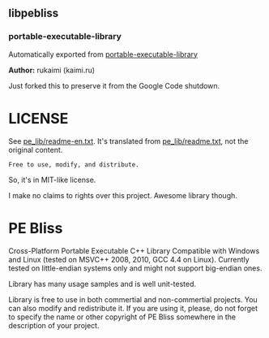 libpebliss
---

### portable-executable-library
Automatically exported from [portable-executable-library](https://code.google.com/p/portable-executable-library)

**Author:** rukaimi (kaimi.ru)

Just forked this to preserve it from the Google Code shutdown. 

# LICENSE

See [pe_lib/readme-en.txt](pe_lib/readme-en.txt). It's translated from [pe_lib/readme.txt](pe_lib/readme.txt), not the original content.

```
Free to use, modify, and distribute.
```
So, it's in MIT-like license.

I make no claims to rights over this project. Awesome library though.

# PE Bliss

Cross-Platform Portable Executable C++ Library
Compatible with Windows and Linux (tested on MSVC++ 2008, 2010, GCC 4.4 on Linux). Currently tested on little-endian systems only and might not support big-endian ones.

Library has many usage samples and is well unit-tested.

Library is free to use in both commertial and non-commertial projects. You can also modify and redistribute it. If you are using it, please, do not forget to specify the name or other copyright of PE Bliss somewhere in the description of your project.
